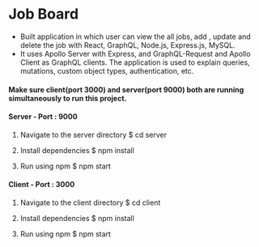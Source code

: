 # Job Board

- Built application in which user can view the all jobs, add , update and delete the job with React, GraphQL, Node.js, Express.js, MySQL.
- It uses Apollo Server with Express, and GraphQL-Request and Apollo Client as GraphQL clients. The application is used to explain queries, mutations, custom object types, authentication, etc.

#### Make sure client(port 3000) and server(port 9000) both are running simultaneously to run this project.

#### Server - Port : 9000

1. Navigate to the server directory
   $ cd server

2. Install dependencies
   $ npm install

3. Run using npm
   $ npm start

#### Client - Port : 3000

1. Navigate to the client directory
   $ cd client

2. Install dependencies
   $ npm install

3. Run using npm
   $ npm start
